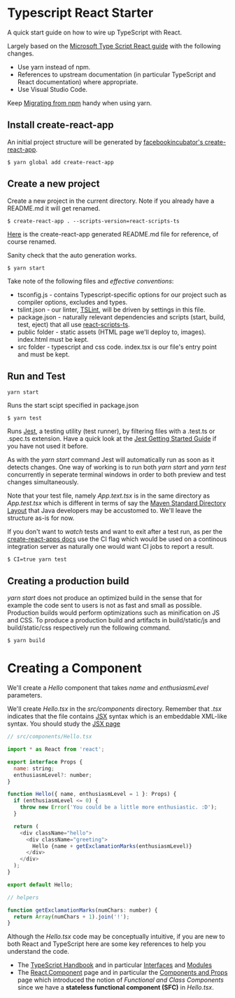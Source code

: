 # Typescript React Starter

A quick start guide on how to wire up TypeScript with React.

Largely based on the [Microsoft Type Script React guide](https://github.com/Microsoft/TypeScript-React-Starter) with the following changes.

* Use yarn instead of npm.
* References to upstream documentation (in particular TypeScript and React documentation) where appropriate.
* Use Visual Studio Code.

Keep [Migrating from npm](https://yarnpkg.com/lang/en/docs/migrating-from-npm/) handy when using yarn.

## Install create-react-app

An initial project structure will be generated by [facebookincubator's create-react-app](https://github.com/facebookincubator/create-react-app).

```
$ yarn global add create-react-app
```

## Create a new project

Create a new project in the current directory. Note if you already have a README.md it will get renamed.

```
$ create-react-app . --scripts-version=react-scripts-ts
```

[Here](create-react-app-README.md) is the create-react-app generated README.md file for reference, of course renamed.

Sanity check that the auto generation works.

```
$ yarn start
```

Take note of the following files and *effective conventions*:

* tsconfig.js - contains Typescript-specific options for our project such as compiler options, excludes and types.
* tslint.json - our linter, [TSLint](https://palantir.github.io/tslint/), will be driven by settings in this file.
* package.json - naturally relevant dependencies and scripts (start, build, test, eject) that all use [react-scripts-ts](https://github.com/wmonk/create-react-app-typescript).
* public folder - static assets (HTML page we'll deploy to, images). index.html must be kept.
* src folder - typescript and css code. index.tsx is our file's entry point and must be kept.

## Run and Test

```
yarn start
```

Runs the start scipt specified in package.json

```
$ yarn test
```

Runs [Jest](https://facebook.github.io/jest/), a testing utility (test runner), by filtering files with a .test.ts or .spec.ts extension. Have a quick look at the [Jest Getting Started Guide](https://facebook.github.io/jest/docs/en/getting-started.html) if you have not used it before.

As with the *yarn start* command Jest will automatically run as soon as it detects changes. One way of working is to run both *yarn start* and *yarn test* concurrently in seperate terminal windows in order to both preview and test changes simultaneously.

Note that your test file, namely *App.text.tsx* is in the same directory as *App.test.tsx* which is different in terms of say the [Maven Standard Directory Layout](https://maven.apache.org/guides/introduction/introduction-to-the-standard-directory-layout.html) that Java developers may be accustomed to. We'll leave the structure as-is for now.

If you don't want to *watch* tests and want to exit after a test run, as per the [create-react-apps docs](https://github.com/facebookincubator/create-react-app/blob/master/packages/react-scripts/template/README.md#continuous-integration) use the CI flag which would be used on a continous integration server as naturally one would want CI jobs to
report a result.

```
$ CI=true yarn test
```

## Creating a production build

*yarn start* does not produce an optimized build in the sense that for example the code sent to users is not as fast and small as possible. Production builds
would perform optimizations such as minification on JS and CSS. To produce a production build and artifacts in build/static/js and build/static/css respectively run the following command.

```
$ yarn build
```

# Creating a Component

We'll create a *Hello* component that takes *name* and *enthusiasmLevel* parameters. 

We'll create *Hello.tsx* in the *src/components* directory. Remember that *.tsx* indicates that the file contains [JSX](https://www.typescriptlang.org/docs/handbook/jsx.html) syntax which is an embeddable XML-like syntax. You should
study the [JSX page](https://www.typescriptlang.org/docs/handbook/jsx.html)

```javascript
// src/components/Hello.tsx

import * as React from 'react';

export interface Props {
  name: string;
  enthusiasmLevel?: number;
}

function Hello({ name, enthusiasmLevel = 1 }: Props) {
  if (enthusiasmLevel <= 0) {
    throw new Error('You could be a little more enthusiastic. :D');
  }

  return (
    <div className="hello">
      <div className="greeting">
        Hello {name + getExclamationMarks(enthusiasmLevel)}
      </div>
    </div>
  );
}

export default Hello;

// helpers

function getExclamationMarks(numChars: number) {
  return Array(numChars + 1).join('!');
}
```

Although the *Hello.tsx* code may be conceptually intuitive, if you are new to both React and TypeScript here are some key references
to help you understand the code.

* The [TypeScript Handbook](https://www.typescriptlang.org/docs/handbook/basic-types.html) and in particular [Interfaces](https://www.typescriptlang.org/docs/handbook/interfaces.html) and [Modules](https://www.typescriptlang.org/docs/handbook/modules.html)
* The [React.Component](https://facebook.github.io/react/docs/react-component.html) page and in particular the [Components and Props](https://facebook.github.io/react/docs/components-and-props.html) page which introduced the notion of *Functional and Class Components* since we have a **stateless functional component (SFC)** in *Hello.tsx*.














